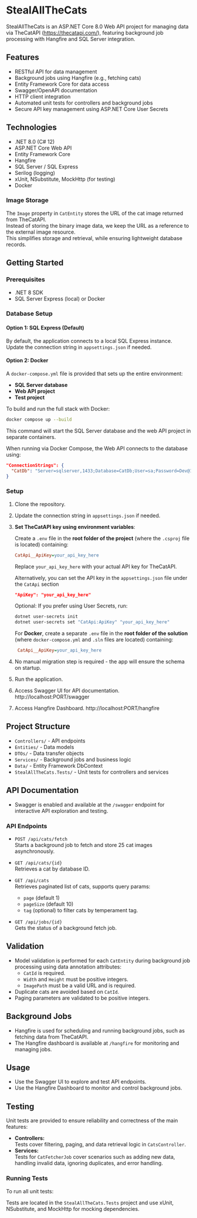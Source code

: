 # StealAllTheCats

StealAllTheCats is an ASP.NET Core 8.0 Web API project for managing data via TheCatAPI (https://thecatapi.com/), featuring background job processing with Hangfire and SQL Server integration.

## Features

- RESTful API for data management
- Background jobs using Hangfire (e.g., fetching cats)
- Entity Framework Core for data access
- Swagger/OpenAPI documentation
- HTTP client integration
- Automated unit tests for controllers and background jobs
- Secure API key management using ASP.NET Core User Secrets

## Technologies

- .NET 8.0 (C# 12)
- ASP.NET Core Web API
- Entity Framework Core
- Hangfire
- SQL Server / SQL Express
- Serilog (logging)
- xUnit, NSubstitute, MockHttp (for testing)
- Docker 

### Image Storage

The `Image` property in `CatEntity` stores the URL of the cat image returned from TheCatAPI.  
Instead of storing the binary image data, we keep the URL as a reference to the external image resource.  
This simplifies storage and retrieval, while ensuring lightweight database records.

## Getting Started

### Prerequisites

- .NET 8 SDK
- SQL Server Express (local) or Docker

### Database Setup

#### Option 1: SQL Express (Default)
By default, the application connects to a local SQL Express instance.  
Update the connection string in `appsettings.json` if needed.

#### Option 2: Docker
A `docker-compose.yml` file is provided that sets up the entire environment:
- **SQL Server database** 
- **Web API project**
- **Test project**

To build and run the full stack with Docker:
```bash
docker compose up --build
```
This command will start the SQL Server database and the web API project in separate containers.

When running via Docker Compose, the Web API connects to the database using:

```json
"ConnectionStrings": {
  "CatDb": "Server=sqlserver,1433;Database=CatDb;User=sa;Password=Dev@1234;TrustServerCertificate=True;"
}
```

### Setup

1. Clone the repository.
2. Update the connection string in `appsettings.json` if needed.
3. **Set TheCatAPI key using environment variables**:

	Create a `.env` file in the **root folder of the project** (where the `.csproj` file is located) containing:
	```ini
	CatApi__ApiKey=your_api_key_here
	```
	Replace `your_api_key_here` with your actual API key for TheCatAPI.

	Alternatively, you can set the API key in the `appsettings.json` file under the `CatApi` section
   ```json
   "ApiKey": "your_api_key_here"
   ```
   Optional: If you prefer using User Secrets, run:
	```bash
	dotnet user-secrets init
	dotnet user-secrets set "CatApi:ApiKey" "your_api_key_here"  
	```
	For **Docker**, create a separate `.env` file in the **root folder of the solution** (where `docker-compose.yml` and `.sln` files are located) containing:
   ```ini
	CatApi__ApiKey=your_api_key_here
	```

4. No manual migration step is required - the app will ensure the schema on startup.
5. Run the application.
6. Access Swagger UI for API documentation.
	http://localhost:PORT/swagger
7. Access Hangfire Dashboard.
	http://localhost:PORT/hangfire


## Project Structure

- `Controllers/` - API endpoints
- `Entities/` - Data models
- `DTOs/` - Data transfer objects
- `Services/` - Background jobs and business logic
- `Data/` - Entity Framework DbContext
- `StealAllTheCats.Tests/` - Unit tests for controllers and services

## API Documentation

- Swagger is enabled and available at the `/swagger` endpoint for interactive API exploration and testing.

### API Endpoints
- `POST /api/cats/fetch`  
  Starts a background job to fetch and store 25 cat images asynchronously.

- `GET /api/cats/{id}`  
  Retrieves a cat by database ID.

- `GET /api/cats`  
  Retrieves paginated list of cats, supports query params:
  - `page` (default 1)
  - `pageSize` (default 10)
  - `tag` (optional) to filter cats by temperament tag.

- `GET /api/jobs/{id}`  
  Gets the status of a background fetch job.

## Validation

- Model validation is performed for each `CatEntity` during background job processing using data annotation attributes:
  - `CatId` is required.
  - `Width` and `Height` must be positive integers.
  - `ImagePath` must be a valid URL and is required.
- Duplicate cats are avoided based on `CatId`.
- Paging parameters are validated to be positive integers.

## Background Jobs

- Hangfire is used for scheduling and running background jobs, such as fetching data from TheCatAPI.
- The Hangfire dashboard is available at `/hangfire` for monitoring and managing jobs.

## Usage

- Use the Swagger UI to explore and test API endpoints.
- Use the Hangfire Dashboard to monitor and control background jobs.

## Testing

Unit tests are provided to ensure reliability and correctness of the main features:

- **Controllers:**  
Tests cover filtering, paging, and data retrieval logic in `CatsController`.
- **Services:**  
Tests for `CatFetcherJob` cover scenarios such as adding new data, handling invalid data, ignoring duplicates, and error handling.

### Running Tests

To run all unit tests:

Tests are located in the `StealAllTheCats.Tests` project and use xUnit, NSubstitute, and MockHttp for mocking dependencies.